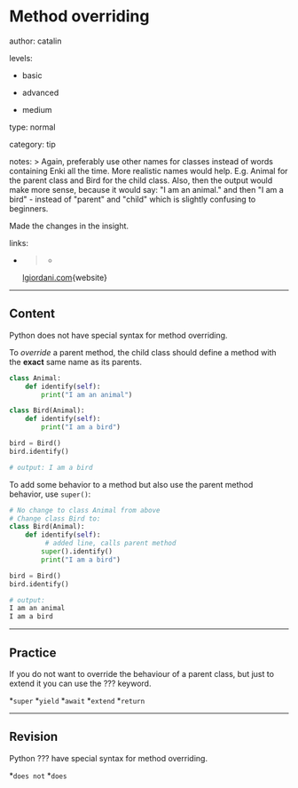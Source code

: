 # Method overriding
author: catalin

levels:

  - basic

  - advanced

  - medium

type: normal

category: tip

notes: >
  Again, preferably use other names for classes instead of words containing Enki
  all the time. More realistic names would help. E.g. Animal for the parent
  class and Bird for the child class. Also, then the output would make more
  sense, because it would say: "I am an animal." and then "I am a bird" -
  instead of "parent" and "child" which is slightly confusing to beginners.


  Made the changes in the insight.

links:

  - >-
    [lgiordani.com](http://lgiordani.com/blog/2014/05/19/method-overriding-in-python/#.Vsx21JyLRhF){website}

---
## Content

Python does not have special syntax for method overriding.

To *override* a parent method, the child class should define a method with the **exact** same name as its parents.

```python
class Animal:
    def identify(self):
        print("I am an animal")

class Bird(Animal):
    def identify(self):
        print("I am a bird")

bird = Bird()
bird.identify()

# output: I am a bird
```

To add some behavior to a method but also use the parent method behavior, use `super()`:
```python
# No change to class Animal from above
# Change class Bird to:
class Bird(Animal):
    def identify(self):
         # added line, calls parent method
        super().identify()
        print("I am a bird")

bird = Bird()
bird.identify()

# output:
I am an animal
I am a bird
```

---
## Practice

If you do not want to override the behaviour of a parent class, but just to extend it you can use the ??? keyword.

*`super` 
*`yield` 
*`await` 
*`extend` 
*`return`

---
## Revision

Python ??? have special syntax for method overriding.

*`does not` 
*`does`